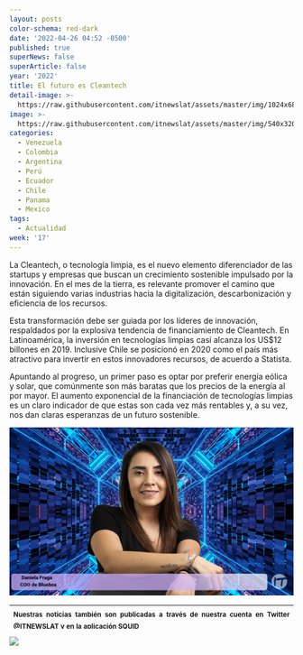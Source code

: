 ```yaml
---
layout: posts
color-schema: red-dark
date: '2022-04-26 04:52 -0500'
published: true
superNews: false
superArticle: false
year: '2022'
title: El futuro es Cleantech
detail-image: >-
  https://raw.githubusercontent.com/itnewslat/assets/master/img/1024x680/Daniela-Fraga-g.jpg
image: >-
  https://raw.githubusercontent.com/itnewslat/assets/master/img/540x320/Daniela-Fraga-p.jpg
categories:
  - Venezuela
  - Colombia
  - Argentina
  - Perú
  - Ecuador
  - Chile
  - Panama
  - Mexico
tags:
  - Actualidad
week: '17'
---
```

La Cleantech, o tecnología limpia, es el nuevo elemento diferenciador de las startups y empresas que buscan un crecimiento sostenible impulsado por la innovación. En el mes de la tierra, es relevante promover el camino que están siguiendo varias industrias hacia la digitalización, descarbonización y eficiencia de los recursos. 

Esta transformación debe ser guiada por los líderes de innovación, respaldados por la explosiva tendencia de financiamiento de Cleantech. En Latinoamérica, la inversión en tecnologías limpias casi alcanza los US$12 billones en 2019. Inclusive Chile se posicionó en 2020 como el país más atractivo para invertir en estos innovadores recursos, de acuerdo a Statista.

Apuntando al progreso, un primer paso es optar por preferir energía eólica y solar, que comúnmente son más baratas que los precios de la energía al por mayor. El aumento exponencial de la financiación de tecnologías limpias es un claro indicador de que estas son cada vez más rentables y, a su vez, nos dan claras esperanzas de un futuro sostenible. 

![](https://raw.githubusercontent.com/itnewslat/assets/master/img/540x320/Daniela-Fraga-p.jpg)

<table style="height: 42px;" width="569">
<tbody>
<tr>
<td style="text-align: justify;"><sub><strong>Nuestras noticias también son publicadas a través de nuestra cuenta en Twitter <a href="https://twitter.com/itnewslat?lang=es">@ITNEWSLAT</a> y en la aplicación <a href="https://squidapp.co/en/">SQUID</a></strong></sub></td>
</tr>
</tbody>
</table>

<img src="https://tracker.metricool.com/c3po.jpg?hash=56f88a41e39ab42c063cc51676587a04"/>